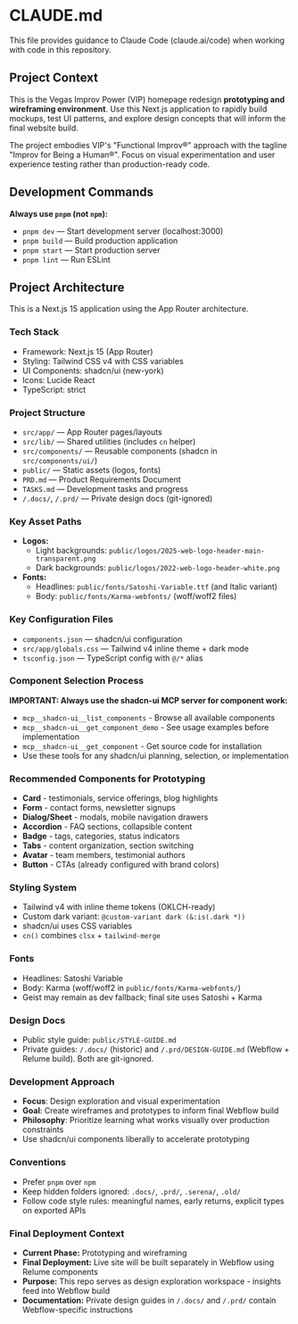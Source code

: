 # CLAUDE.md

This file provides guidance to Claude Code (claude.ai/code) when working with code in this repository.

## Project Context

This is the Vegas Improv Power (VIP) homepage redesign **prototyping and wireframing environment**. Use this Next.js application to rapidly build mockups, test UI patterns, and explore design concepts that will inform the final website build.

The project embodies VIP's "Functional Improv®" approach with the tagline "Improv for Being a Human®". Focus on visual experimentation and user experience testing rather than production-ready code.

## Development Commands

**Always use `pnpm` (not `npm`):**
- `pnpm dev` — Start development server (localhost:3000)
- `pnpm build` — Build production application
- `pnpm start` — Start production server
- `pnpm lint` — Run ESLint

## Project Architecture

This is a Next.js 15 application using the App Router architecture.

### Tech Stack
- Framework: Next.js 15 (App Router)
- Styling: Tailwind CSS v4 with CSS variables
- UI Components: shadcn/ui (new-york)
- Icons: Lucide React
- TypeScript: strict

### Project Structure
- `src/app/` — App Router pages/layouts
- `src/lib/` — Shared utilities (includes `cn` helper)
- `src/components/` — Reusable components (shadcn in `src/components/ui/`)
- `public/` — Static assets (logos, fonts)
- `PRD.md` — Product Requirements Document
- `TASKS.md` — Development tasks and progress
- `/.docs/`, `/.prd/` — Private design docs (git-ignored)

### Key Asset Paths
- **Logos:**
  - Light backgrounds: `public/logos/2025-web-logo-header-main-transparent.png`
  - Dark backgrounds: `public/logos/2022-web-logo-header-white.png`
- **Fonts:**
  - Headlines: `public/fonts/Satoshi-Variable.ttf` (and Italic variant)
  - Body: `public/fonts/Karma-webfonts/` (woff/woff2 files)

### Key Configuration Files
- `components.json` — shadcn/ui configuration
- `src/app/globals.css` — Tailwind v4 inline theme + dark mode
- `tsconfig.json` — TypeScript config with `@/*` alias

### Component Selection Process

**IMPORTANT: Always use the shadcn-ui MCP server for component work:**
- `mcp__shadcn-ui__list_components` - Browse all available components
- `mcp__shadcn-ui__get_component_demo` - See usage examples before implementation
- `mcp__shadcn-ui__get_component` - Get source code for installation
- Use these tools for any shadcn/ui planning, selection, or implementation

### Recommended Components for Prototyping
- **Card** - testimonials, service offerings, blog highlights
- **Form** - contact forms, newsletter signups
- **Dialog/Sheet** - modals, mobile navigation drawers
- **Accordion** - FAQ sections, collapsible content
- **Badge** - tags, categories, status indicators
- **Tabs** - content organization, section switching
- **Avatar** - team members, testimonial authors
- **Button** - CTAs (already configured with brand colors)

### Styling System
- Tailwind v4 with inline theme tokens (OKLCH-ready)
- Custom dark variant: `@custom-variant dark (&:is(.dark *))`
- shadcn/ui uses CSS variables
- `cn()` combines `clsx` + `tailwind-merge`

### Fonts
- Headlines: Satoshi Variable
- Body: Karma (woff/woff2 in `public/fonts/Karma-webfonts/`)
- Geist may remain as dev fallback; final site uses Satoshi + Karma

### Design Docs
- Public style guide: `public/STYLE-GUIDE.md`
- Private guides: `/.docs/` (historic) and `/.prd/DESIGN-GUIDE.md` (Webflow + Relume build). Both are git-ignored.

### Development Approach
- **Focus**: Design exploration and visual experimentation
- **Goal**: Create wireframes and prototypes to inform final Webflow build
- **Philosophy**: Prioritize learning what works visually over production constraints
- Use shadcn/ui components liberally to accelerate prototyping

### Conventions
- Prefer `pnpm` over `npm`
- Keep hidden folders ignored: `.docs/`, `.prd/`, `.serena/`, `.old/`
- Follow code style rules: meaningful names, early returns, explicit types on exported APIs

### Final Deployment Context
- **Current Phase:** Prototyping and wireframing
- **Final Deployment:** Live site will be built separately in Webflow using Relume components
- **Purpose:** This repo serves as design exploration workspace - insights feed into Webflow build
- **Documentation:** Private design guides in `/.docs/` and `/.prd/` contain Webflow-specific instructions